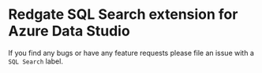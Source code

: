 # Redgate SQL Search extension for Azure Data Studio

If you find any bugs or have any feature requests please file an issue with a `SQL Search` label.
